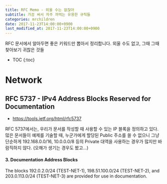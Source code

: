 ```yaml
---
title: RFC Memo - 외울 수는 없잖아
subtitle: 가끔 써서 자주 까먹는 유용한 규칙들
categories: mrchildren
date: 2017-11-23T14:00:00+0900
last_modified_at: 2017-11-23T14:00:00+0900
---
```

RFC 문서에서 알아두면 좋은 키워드만 뽑아서 정리합니다. 외울 수도 없고,
그때 그때 찾아보기 귀찮은 것들

* TOC
{:toc}


# Network

## RFC 5737 - IPv4 Address Blocks Reserved for Documentation

* <https://tools.ietf.org/html/rfc5737>

RFC 5737에서는, 우리가 문서를 작성할 때 사용할 수 있는 IP 블록을 정의하고
있다. 많은 문서들이 예제를 기술할 때, 누군가에게 할당된 Public 주소를 쓸
수 없으니 그냥 단순하게 192.168.0.0/16, 10.0.0.0/8 등의 Private 대역을
사용하는 경우가 많지만 바람직하지 않다. (오해가 생기는 경우도 봤고...)

#### 3. Documentation Address Blocks

The blocks 192.0.2.0/24 (TEST-NET-1), 198.51.100.0/24 (TEST-NET-2),
and 203.0.113.0/24 (TEST-NET-3) are provided for use in
documentation.



